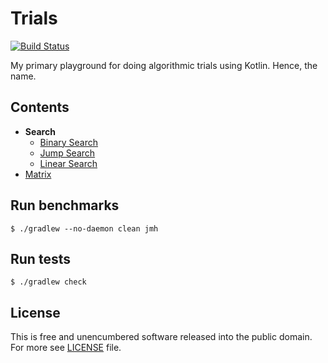 # Trials

[![Build Status][actions-badge]][actions link]

My primary playground for doing algorithmic trials using Kotlin. Hence, the name.

## Contents
- **Search**
  - [Binary Search][bin-search-impl]
  - [Jump Search][jump-search-impl]
  - [Linear Search][lin-search-impl]
- [Matrix][matrix-impl]

## Run benchmarks

```shell script
$ ./gradlew --no-daemon clean jmh
```

## Run tests

```shell script
$ ./gradlew check
```

## License

This is free and unencumbered software released into the public domain.
For more see [LICENSE](./LICENSE) file.

[actions link]: https://github.com/sergeyklay/kotlin-trials/actions
[actions-badge]: https://github.com/sergeyklay/kotlin-trials/workflows/build/badge.svg
[algo-book]: https://www.amazon.com/Introduction-Algorithms-3rd-MIT-Press/dp/0262033844
[bin-search-impl]: https://github.com/sergeyklay/kotlin-trials/blob/master/src/main/kotlin/org/trials/search/BinarySearch.kt
[jump-search-impl]: https://github.com/sergeyklay/kotlin-trials/blob/master/src/main/kotlin/org/trials/search/JumpSearch.kt
[lin-search-impl]: https://github.com/sergeyklay/kotlin-trials/blob/master/src/main/kotlin/org/trials/search/LinearSearch.kt
[matrix-impl]: https://github.com/sergeyklay/kotlin-trials/blob/master/src/main/kotlin/org/trials/Matrix.kt
